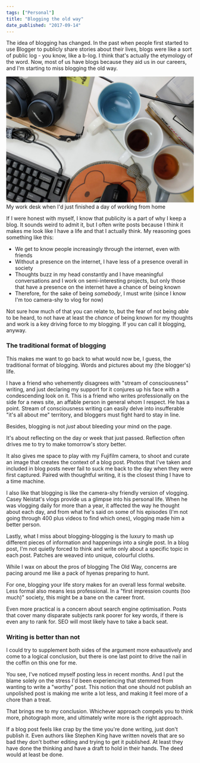 ```yaml
---
tags: ["Personal"]
title: "Blogging the old way"
date_published: "2017-09-14"
---
```


The idea of blogging has changed. In the past when people first started to use Blogger to publicly share stories about their lives, blogs were like a sort of public log - you know, like a b-log. I think that's actually the etymology of the word. Now, most of us have blogs because they aid us in our careers, and I'm starting to miss blogging the old way.

![desktop filled with laptop and coffee mugs from working from home](images/20170913-DSCF3097-1024x683.jpg) My work desk when I'd just finished a day of working from home

If I were honest with myself, I know that publicity is a part of why I keep a blog. It sounds weird to admit it, but I often write posts because I think it makes me look like I have a life and that I actually think. My reasoning goes something like this:

- We get to know people increasingly through the internet, even with friends
- Without a presence on the internet, I have less of a presence overall in society
- Thoughts buzz in my head constantly and I have meaningful conversations and I work on semi-interesting projects, but only those that have a presence on the internet have a chance of being known
- Therefore, for the sake of being _somebody_, I must write (since I know I'm too camera-shy to vlog for now)

Not sure how much of that you can relate to, but the fear of not being _able_ to be heard, to not have at least the _chance_ of being known for my thoughts and work is a key driving force to my blogging. If you can call it blogging, anyway.

### The traditional format of blogging

This makes me want to go back to what would now be, I guess, the traditional format of blogging. Words and pictures about my (the blogger's) life.

I have a friend who vehemently disagrees with "stream of consciousness" writing, and just declaring my support for it conjures up his face with a condescending look on it. This is a friend who writes professionally on the side for a news site, an affable person in general whom I respect. He has a point. Stream of consciousness writing can easily delve into insufferable "it's all about me" territory, and bloggers must fight hard to stay in line.

Besides, blogging is not _just_ about bleeding your mind on the page.

It's about reflecting on the day or week that just passed. Reflection often drives me to try to make tomorrow's story better.

It also gives me space to play with my Fujifilm camera, to shoot and curate an image that creates the context of a blog post. Photos that I've taken and included in blog posts never fail to suck me back to the day when they were first captured. Paired with thoughtful writing, it is the closest thing I have to a time machine.

I also like that blogging is like the camera-shy friendly version of vlogging. Casey Neistat's vlogs provide us a glimpse into his personal life. When he was vlogging daily for more than a year, it affected the way he thought about each day, and from what he's said on some of his episodes (I'm not going through 400 plus videos to find which ones), vlogging made him a better person.

Lastly, what I miss about blogging-blogging is the luxury to mash up different pieces of information and happenings into a single post. In a blog post, I'm not quietly forced to think and write only about a specific topic in each post. Patches are weaved into unique, colourful cloths.

While I wax on about the pros of blogging The Old Way, concerns are pacing around me like a pack of hyenas preparing to hunt.

For one, blogging your life story makes for an overall less formal website. Less formal also means less professional. In a "first impression counts (too much)" society, this might be a bane on the career front.

Even more practical is a concern about search engine optimisation. Posts that cover many disparate subjects rank poorer for key words, if there is even any to rank for. SEO will most likely have to take a back seat.

### Writing is better than not

I could try to supplement both sides of the argument more exhaustively and come to a logical conclusion, but there is one last point to drive the nail in the coffin on this one for me.

You see, I've noticed myself posting less in recent months. And I put the blame solely on the stress I'd been experiencing that stemmed from wanting to write a "worthy" post. This notion that one should not publish an unpolished post is making me write a lot less, and making it feel more of a chore than a treat.

That brings me to my conclusion. Whichever approach compels you to think more, photograph more, and ultimately write more is the right approach.

If a blog post feels like crap by the time you're done writing, just don't publish it. Even authors like Stephen King have written novels that are so bad they don't bother editing and trying to get it published. At least they have done the thinking and have a draft to hold in their hands. The deed would at least be done.
